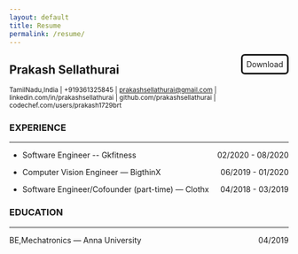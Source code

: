 ```yaml
---
layout: default
title: Resume
permalink: /resume/
---
```


<style>
    #downloadResume{
         cursor: pointer;
        background-color: var(--code-bg);
        float:right;
    border-radius: 0.5em;
    border-style: solid;
    border-color: var(--accent-color);
    padding: 0.5em;

    } 
    #downloadResume a {
         text-decoration:none;
    }
    #downloadResume:hover {
        background-color: var(--baseii-color);
    }
    #date {
        float:right
    }
</style>
<div id="downloadResume" aria-label="download the resume in pdf"><a href="{{'./Resume.pdf' | relative_url }}" title="download the resume in pdf">Download</a></div>

## Prakash Sellathurai
<sub> TamilNadu,India | +919361325845 | prakashsellathurai@gmail.com | linkedin.com/in/prakashsellathurai | github.com/prakashsellathurai | codechef.com/users/prakash1729brt </sub>

### EXPERIENCE
---

- Software Engineer -- Gkfitness        <span id="date"> 02/2020 - 08/2020  </span> 
<!--
• Your "wow". The most interesting/coolest/impressive thing   you did there.
        [action verb] [Job duty lifted from ad] by [how you did it]
        [result/outcome]
    • A personal change/achievement (use same format)
    • A team/organization achievement (use same format) -->
 - Computer Vision Engineer — BigthinX      <span id="date"> 06/2019 - 01/2020  </span> 
<!--
Brief description (if needed).
• Your "wow".
• A personal change/achievement
• A team/organization achievement
 -->
 - Software Engineer/Cofounder (part-time) — Clothx        <span id="date"> 04/2018 - 03/2019  </span>
<!--
Brief description (if needed).
• Your "wow".
• A personal change/achievement
• A team/organization achievement
 -->

### EDUCATION
---
BE,Mechatronics — Anna University  <span id="date"> 04/2019</span>

<!--
• Minor
• Honors
• Relevant Activities/Extracurriculars


CERTIFICATES & LICENSES (*optional*)

Certificate - Certification Agency (Lic/Cert #)
• Expiration date (if any)

PROJECTS (*optional*)

---

Most recent Project [Link to repository/sample]     <r.tab>Date–Date
STAR Format paragraph. Situation. Tasks/Actions you took. Results. (Feel
free to make this 2-4 sentances long. Give details and tools used.

Next most recent Project [Link to repository/sample]    <r.tab>Date–Date
STAR Format paragraph. Situation. Tasks/Actions you took. Results. (Feel
free to make this 2-4 sentances long. Give details and tools used.

PUBLICATIONS / PRESENTATIONS (*optional*)

---

(Citations depend on industry. If unsure, use the format below)
[Author(s)], [Title], [Publisher], [Publication year].
-->
